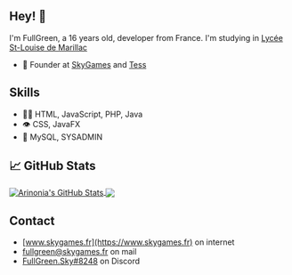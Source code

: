 ## Hey! 👋
I'm FullGreen, a 16 years old, developer from France.
I'm studying in [Lycée St-Louise de Marillac](https://marillac.fr)

- 🧭 Founder at [SkyGames](https://github.com/SkyGamesFR/) and [Tess](https://github.com/TessBots/)

## Skills
- 👨‍💻 HTML, JavaScript, PHP, Java
- 👁️ CSS, JavaFX
- 💽 MySQL, SYSADMIN

## &#x1f4c8; GitHub Stats

<a href="https://github.com/FullGreenDev/FullGreenDev">
  <img align="center" src="https://github-readme-stats.vercel.app/api?username=FullGreenDev&show_icons=true&line_height=27&count_private=true&title_color=ffffff&text_color=c9cacc&icon_color=2bbc8a&bg_color=1d1f21" alt="Arinonia's GitHub Stats" />
<a href="https://github.com/FullGreenDev/FullGreenDev">
  <img align="center" src="https://github-readme-stats.vercel.app/api/top-langs/?username=FullGreenDev&title_color=BA792A&text_color=c9cacc&icon_color=2bbc8a&bg_color=1d1f21" />
</a>

## Contact
- [www.skygames.fr](https://www.skygames.fr) on internet
- [fullgreen@skygames.fr](mailto:fullgreen@skygames.fr) on mail
- [FullGreen.Sky#8248](./) on Discord
